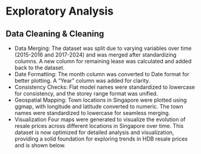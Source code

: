 # Exploratory Analysis 
## Data Cleaning & Cleaning

- Data Merging: The dataset was split due to varying variables over time (2015-2016 and 2017-2024) and was merged after standardizing columns. A new column for remaining lease was calculated and added back to the dataset.
- Date Formatting: The month column was converted to Date format for better plotting. A “Year” column was added for clarity.
- Consistency Checks: Flat model names were standardized to lowercase for consistency, and the storey range format was unified.
- Geospatial Mapping: Town locations in Singapore were plotted using ggmap, with longitude and latitude converted to numeric. The town names were standardized to lowercase for seamless merging.
- Visualization
Four maps were generated to visualize the evolution of resale prices across different locations in Singapore over time.
This dataset is now optimized for detailed analysis and visualization, providing a solid foundation for exploring trends in HDB resale prices and is shown below.

